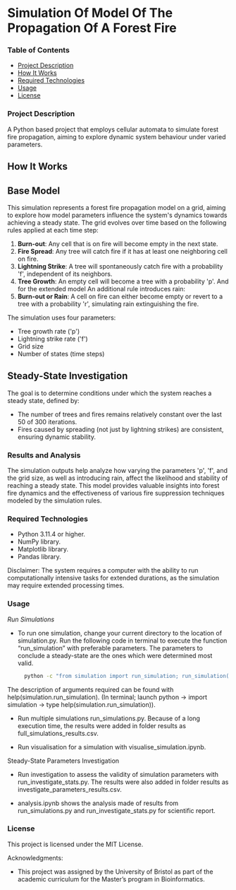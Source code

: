 # Simulation Of Model Of The Propagation Of A Forest Fire

### Table of Contents 
- [Project Description](#project-description)
- [How It Works](#how-it-works)
- [Required Technologies](#required-technologies)
- [Usage](#usage)
- [License](#license)

### Project Description

A Python based project that employs cellular automata to simulate forest fire propagation, aiming to explore dynamic system behaviour under varied parameters. 

## How It Works

## Base Model

This simulation represents a forest fire propagation model on a grid, aiming to explore how model parameters influence the system's dynamics towards achieving a steady state. The grid evolves over time based on the following rules applied at each time step:

1. **Burn-out**: Any cell that is on fire will become empty in the next state.
2. **Fire Spread**: Any tree will catch fire if it has at least one neighboring cell on fire.
3. **Lightning Strike**: A tree will spontaneously catch fire with a probability 'f', independent of its neighbors.
4. **Tree Growth**: An empty cell will become a tree with a probability 'p'.
And for the extended model An additional rule introduces rain:
5. **Burn-out or Rain**: A cell on fire can either become empty or revert to a tree with a probability 'r', simulating rain extinguishing the fire.

The simulation uses four parameters:
- Tree growth rate ('p')
- Lightning strike rate ('f')
- Grid size
- Number of states (time steps)

## Steady-State Investigation

The goal is to determine conditions under which the system reaches a steady state, defined by:
- The number of trees and fires remains relatively constant over the last 50 of 300 iterations.
- Fires caused by spreading (not just by lightning strikes) are consistent, ensuring dynamic stability.


### Results and Analysis

The simulation outputs help analyze how varying the parameters 'p', 'f', and the grid size, as well as introducing rain, affect the likelihood and stability of reaching a steady state. This model provides valuable insights into forest fire dynamics and the effectiveness of various fire suppression techniques modeled by the simulation rules.



### Required Technologies

* Python 3.11.4 or higher.
* NumPy library.
* Matplotlib library.
* Pandas library.

Disclaimer: The system requires a computer with the ability to run computationally intensive tasks for extended durations, as the simulation may require extended processing times.

### Usage

*Run Simulations*

* To run one simulation, change your current directory to the location of simulation.py. Run the following code in terminal to execute the function “run_simulation” with preferable parameters. The parameters to conclude a steady-state are the ones which were determined most valid.

  ```bash
	python -c "from simulation import run_simulation; run_simulation(grid size, f, p, r, num_grid_states, visualise)" --simulation.py
  ```

The description of arguments required can be found with help(simulation.run_simulation).
(In terminal; launch python -> import simulation -> type help(simulation.run_simulation)).


* Run multiple simulations run_simulations.py.  Because of a long execution time, the results were added in folder results as full_simulations_results.csv.

* Run visualisation for a simulation with visualise_simulation.ipynb.


Steady-State Parameters Investigation

* Run investigation to assess the validity of simulation parameters with run_investigate_stats.py. The results were also added in folder results as investigate_parameters_results.csv.

* analysis.ipynb shows the analysis made of results from run_simulations.py and run_investigate_stats.py for scientific report.

### License

This project is licensed under the MIT License.

Acknowledgments:
- This project was assigned by the University of Bristol as part of the academic curriculum for the Master’s program in Bioinformatics.


